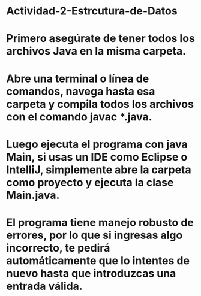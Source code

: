 # Actividad-2-Estrcutura-de-Datos
# Primero asegúrate de tener todos los archivos Java en la misma carpeta. 
# Abre una terminal o línea de comandos, navega hasta esa carpeta y compila todos los archivos con el comando javac *.java. 
# Luego ejecuta el programa con java Main, si usas un IDE como Eclipse o IntelliJ, simplemente abre la carpeta como proyecto y ejecuta la clase Main.java. 
# El programa tiene manejo robusto de errores, por lo que si ingresas algo incorrecto, te pedirá automáticamente que lo intentes de nuevo hasta que introduzcas una entrada válida.
